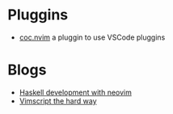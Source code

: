 # Pluggins
* [coc.nvim](https://github.com/neoclide/coc.nvim) a pluggin to use VSCode pluggins

# Blogs
* [Haskell development with neovim](https://blog.jez.io/haskell-development-with-neovim/)
* [Vimscript the hard way](http://learnvimscriptthehardway.stevelosh.com/)
